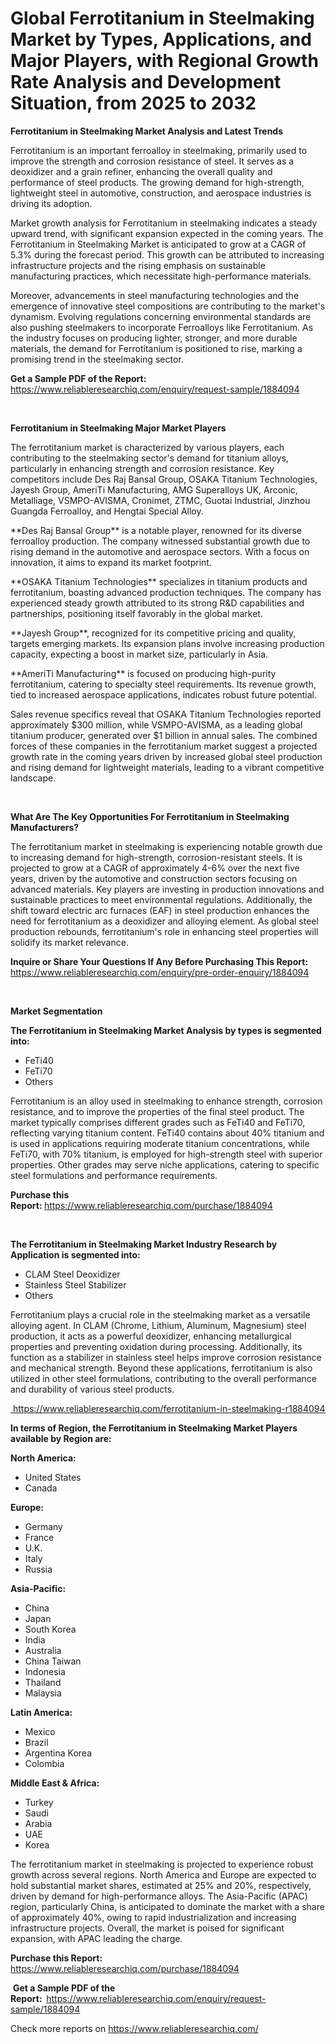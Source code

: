 <p><h1>Global Ferrotitanium in Steelmaking Market by Types, Applications, and Major Players, with Regional Growth Rate Analysis and Development Situation, from 2025 to 2032</h1></p><p><strong>Ferrotitanium in Steelmaking Market Analysis and Latest Trends</strong></p>
<p><p>Ferrotitanium is an important ferroalloy in steelmaking, primarily used to improve the strength and corrosion resistance of steel. It serves as a deoxidizer and a grain refiner, enhancing the overall quality and performance of steel products. The growing demand for high-strength, lightweight steel in automotive, construction, and aerospace industries is driving its adoption.</p><p>Market growth analysis for Ferrotitanium in steelmaking indicates a steady upward trend, with significant expansion expected in the coming years. The Ferrotitanium in Steelmaking Market is anticipated to grow at a CAGR of 5.3% during the forecast period. This growth can be attributed to increasing infrastructure projects and the rising emphasis on sustainable manufacturing practices, which necessitate high-performance materials. </p><p>Moreover, advancements in steel manufacturing technologies and the emergence of innovative steel compositions are contributing to the market's dynamism. Evolving regulations concerning environmental standards are also pushing steelmakers to incorporate Ferroalloys like Ferrotitanium. As the industry focuses on producing lighter, stronger, and more durable materials, the demand for Ferrotitanium is positioned to rise, marking a promising trend in the steelmaking sector.</p></p>
<p><strong>Get a Sample PDF of the Report:&nbsp;</strong> <a href="https://www.reliableresearchiq.com/enquiry/request-sample/1884094?utm_campaign=3099&utm_medium=2&utm_source=Github&utm_content=ia&utm_term=03042025&utm_id=ferrotitanium-in-steelmaking">https://www.reliableresearchiq.com/enquiry/request-sample/1884094</a></p>
<p>&nbsp;</p>
<p><strong>Ferrotitanium in Steelmaking Major Market Players</strong></p>
<p><p>The ferrotitanium market is characterized by various players, each contributing to the steelmaking sector's demand for titanium alloys, particularly in enhancing strength and corrosion resistance. Key competitors include Des Raj Bansal Group, OSAKA Titanium Technologies, Jayesh Group, AmeriTi Manufacturing, AMG Superalloys UK, Arconic, Metalliage, VSMPO-AVISMA, Cronimet, ZTMC, Guotai Industrial, Jinzhou Guangda Ferroalloy, and Hengtai Special Alloy.</p><p>**Des Raj Bansal Group** is a notable player, renowned for its diverse ferroalloy production. The company witnessed substantial growth due to rising demand in the automotive and aerospace sectors. With a focus on innovation, it aims to expand its market footprint.</p><p>**OSAKA Titanium Technologies** specializes in titanium products and ferrotitanium, boasting advanced production techniques. The company has experienced steady growth attributed to its strong R&D capabilities and partnerships, positioning itself favorably in the global market.</p><p>**Jayesh Group**, recognized for its competitive pricing and quality, targets emerging markets. Its expansion plans involve increasing production capacity, expecting a boost in market size, particularly in Asia.</p><p>**AmeriTi Manufacturing** is focused on producing high-purity ferrotitanium, catering to specialty steel requirements. Its revenue growth, tied to increased aerospace applications, indicates robust future potential.</p><p>Sales revenue specifics reveal that OSAKA Titanium Technologies reported approximately $300 million, while VSMPO-AVISMA, as a leading global titanium producer, generated over $1 billion in annual sales. The combined forces of these companies in the ferrotitanium market suggest a projected growth rate in the coming years driven by increased global steel production and rising demand for lightweight materials, leading to a vibrant competitive landscape.</p></p>
<p>&nbsp;</p>
<p><strong>What Are The Key Opportunities For Ferrotitanium in Steelmaking Manufacturers?</strong></p>
<p><p>The ferrotitanium market in steelmaking is experiencing notable growth due to increasing demand for high-strength, corrosion-resistant steels. It is projected to grow at a CAGR of approximately 4-6% over the next five years, driven by the automotive and construction sectors focusing on advanced materials. Key players are investing in production innovations and sustainable practices to meet environmental regulations. Additionally, the shift toward electric arc furnaces (EAF) in steel production enhances the need for ferrotitanium as a deoxidizer and alloying element. As global steel production rebounds, ferrotitanium's role in enhancing steel properties will solidify its market relevance.</p></p>
<p><strong>Inquire or Share Your Questions If Any Before Purchasing This Report:</strong> <a href="https://www.reliableresearchiq.com/enquiry/pre-order-enquiry/1884094?utm_campaign=3099&utm_medium=2&utm_source=Github&utm_content=ia&utm_term=03042025&utm_id=ferrotitanium-in-steelmaking">https://www.reliableresearchiq.com/enquiry/pre-order-enquiry/1884094</a></p>
<p>&nbsp;</p>
<p><strong>Market Segmentation</strong></p>
<p><strong>The Ferrotitanium in Steelmaking Market Analysis by types is segmented into:</strong></p>
<p><ul><li>FeTi40</li><li>FeTi70</li><li>Others</li></ul></p>
<p><p>Ferrotitanium is an alloy used in steelmaking to enhance strength, corrosion resistance, and to improve the properties of the final steel product. The market typically comprises different grades such as FeTi40 and FeTi70, reflecting varying titanium content. FeTi40 contains about 40% titanium and is used in applications requiring moderate titanium concentrations, while FeTi70, with 70% titanium, is employed for high-strength steel with superior properties. Other grades may serve niche applications, catering to specific steel formulations and performance requirements.</p></p>
<p><strong>Purchase this Report:&nbsp;</strong><a href="https://www.reliableresearchiq.com/purchase/1884094?utm_campaign=3099&utm_medium=2&utm_source=Github&utm_content=ia&utm_term=03042025&utm_id=ferrotitanium-in-steelmaking">https://www.reliableresearchiq.com/purchase/1884094</a></p>
<p>&nbsp;</p>
<p><strong>The Ferrotitanium in Steelmaking Market Industry Research by Application is segmented into:</strong></p>
<p><ul><li>CLAM Steel Deoxidizer</li><li>Stainless Steel Stabilizer</li><li>Others</li></ul></p>
<p><p>Ferrotitanium plays a crucial role in the steelmaking market as a versatile alloying agent. In CLAM (Chrome, Lithium, Aluminum, Magnesium) steel production, it acts as a powerful deoxidizer, enhancing metallurgical properties and preventing oxidation during processing. Additionally, its function as a stabilizer in stainless steel helps improve corrosion resistance and mechanical strength. Beyond these applications, ferrotitanium is also utilized in other steel formulations, contributing to the overall performance and durability of various steel products.</p></p>
<p><a href="https://www.reliableresearchiq.com/ferrotitanium-in-steelmaking-r1884094?utm_campaign=3099&utm_medium=2&utm_source=Github&utm_content=ia&utm_term=03042025&utm_id=ferrotitanium-in-steelmaking">&nbsp;https://www.reliableresearchiq.com/ferrotitanium-in-steelmaking-r1884094</a></p>
<p><strong>In terms of Region, the Ferrotitanium in Steelmaking Market Players available by Region are:</strong></p>
<p>
    <p> <strong> North America: </strong>
        <ul>
            <li>United States</li>
            <li>Canada</li>
        </ul>
        </p> 
    <p> <strong> Europe: </strong>
        <ul>
            <li>Germany</li>
            <li>France</li>
            <li>U.K.</li>
            <li>Italy</li>
            <li>Russia</li>
        </ul>
        </p> 
    <p> <strong> Asia-Pacific: </strong>
        <ul>
            <li>China</li>
            <li>Japan</li>
            <li>South Korea</li>
            <li>India</li>
            <li>Australia</li>
            <li>China Taiwan</li>
            <li>Indonesia</li>
            <li>Thailand</li>
            <li>Malaysia</li>
        </ul>
        </p> 
    <p> <strong> Latin America: </strong>
        <ul>
            <li>Mexico</li>
            <li>Brazil</li>
            <li>Argentina Korea</li>
            <li>Colombia</li>
        </ul>
        </p> 
    <p> <strong> Middle East & Africa: </strong>
        <ul>
            <li>Turkey</li>
            <li>Saudi</li>
            <li>Arabia</li>
            <li>UAE</li>
            <li>Korea</li>
        </ul>
    </p>
    </p>
<p><p>The ferrotitanium market in steelmaking is projected to experience robust growth across several regions. North America and Europe are expected to hold substantial market shares, estimated at 25% and 20%, respectively, driven by demand for high-performance alloys. The Asia-Pacific (APAC) region, particularly China, is anticipated to dominate the market with a share of approximately 40%, owing to rapid industrialization and increasing infrastructure projects. Overall, the market is poised for significant expansion, with APAC leading the charge.</p></p>
<p><strong>Purchase this Report: </strong><a href="https://www.reliableresearchiq.com/purchase/1884094?utm_campaign=3099&utm_medium=2&utm_source=Github&utm_content=ia&utm_term=03042025&utm_id=ferrotitanium-in-steelmaking">https://www.reliableresearchiq.com/purchase/1884094</a></p>
<p>&nbsp;<strong>Get a Sample PDF of the Report:&nbsp;&nbsp;</strong><a href="https://www.reliableresearchiq.com/enquiry/request-sample/1884094?utm_campaign=3099&utm_medium=2&utm_source=Github&utm_content=ia&utm_term=03042025&utm_id=ferrotitanium-in-steelmaking">https://www.reliableresearchiq.com/enquiry/request-sample/1884094</a></p>
<p><strong></strong></p>
<p>Check more reports on <a href="https://www.reliableresearchiq.com/?utm_campaign=3099&utm_medium=2&utm_source=Github&utm_content=ia&utm_term=03042025&utm_id=ferrotitanium-in-steelmaking">https://www.reliableresearchiq.com/</a></p>
